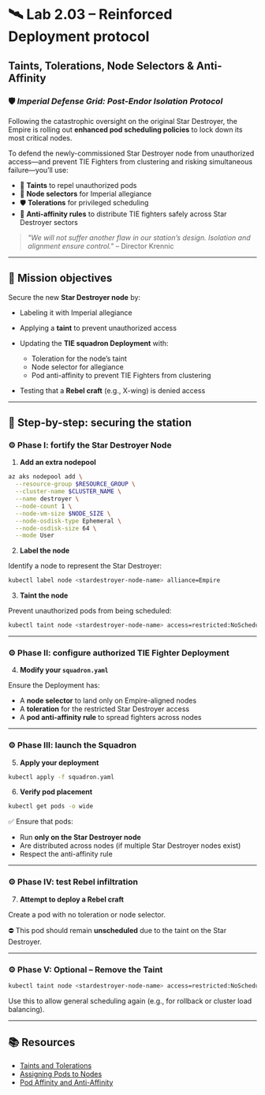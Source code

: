 # 🛰️ Lab 2.03 – Reinforced Deployment protocol

## **Taints, Tolerations, Node Selectors & Anti-Affinity**

### 🛡️ _Imperial Defense Grid: Post-Endor Isolation Protocol_

Following the catastrophic oversight on the original Star Destroyer, the Empire is rolling out **enhanced pod scheduling policies** to lock down its most critical nodes.

To defend the newly-commissioned Star Destroyer node from unauthorized access—and prevent TIE Fighters from clustering and risking simultaneous failure—you’ll use:

- 🛑 **Taints** to repel unauthorized pods
- 🎯 **Node selectors** for Imperial allegiance
- 🛡️ **Tolerations** for privileged scheduling
- 🧩 **Anti-affinity rules** to distribute TIE fighters safely across Star Destroyer sectors

> _"We will not suffer another flaw in our station’s design. Isolation and alignment ensure control."_ – Director Krennic

---

## 🎯 Mission objectives

Secure the new **Star Destroyer node** by:

- Labeling it with Imperial allegiance
- Applying a **taint** to prevent unauthorized access
- Updating the **TIE squadron Deployment** with:

  - Toleration for the node’s taint
  - Node selector for allegiance
  - Pod anti-affinity to prevent TIE Fighters from clustering

- Testing that a **Rebel craft** (e.g., X-wing) is denied access

---

## 🧭 Step-by-step: securing the station

### ⚙️ Phase I: fortify the Star Destroyer Node

1. **Add an extra nodepool**

```bash
az aks nodepool add \
  --resource-group $RESOURCE_GROUP \
  --cluster-name $CLUSTER_NAME \
  --name destroyer \
  --node-count 1 \
  --node-vm-size $NODE_SIZE \
  --node-osdisk-type Ephemeral \
  --node-osdisk-size 64 \
  --mode User
```

2. **Label the node**

Identify a node to represent the Star Destroyer:

```bash
kubectl label node <stardestroyer-node-name> alliance=Empire
```

3. **Taint the node**

Prevent unauthorized pods from being scheduled:

```bash
kubectl taint node <stardestroyer-node-name> access=restricted:NoSchedule
```

---

### ⚙️ Phase II: configure authorized TIE Fighter Deployment

4. **Modify your `squadron.yaml`**

Ensure the Deployment has:

- A **node selector** to land only on Empire-aligned nodes
- A **toleration** for the restricted Star Destroyer access
- A **pod anti-affinity rule** to spread fighters across nodes

---

### ⚙️ Phase III: launch the Squadron

5. **Apply your deployment**

```bash
kubectl apply -f squadron.yaml
```

6. **Verify pod placement**

```bash
kubectl get pods -o wide
```

✅ Ensure that pods:

- Run **only on the Star Destroyer node**
- Are distributed across nodes (if multiple Star Destroyer nodes exist)
- Respect the anti-affinity rule

---

### ⚙️ Phase IV: test Rebel infiltration

7. **Attempt to deploy a Rebel craft**

Create a pod with no toleration or node selector.

⛔ This pod should remain **unscheduled** due to the taint on the Star Destroyer.

---

### ⚙️ Phase V: Optional – Remove the Taint

```bash
kubectl taint node <stardestroyer-node-name> access=restricted:NoSchedule-
```

Use this to allow general scheduling again (e.g., for rollback or cluster load balancing).

---

## 📚 Resources

- [Taints and Tolerations](https://kubernetes.io/docs/concepts/scheduling-eviction/taint-and-toleration/)
- [Assigning Pods to Nodes](https://kubernetes.io/docs/concepts/scheduling-eviction/assign-pod-node/)
- [Pod Affinity and Anti-Affinity](https://kubernetes.io/docs/concepts/scheduling-eviction/assign-pod-node/#affinity-and-anti-affinity)
